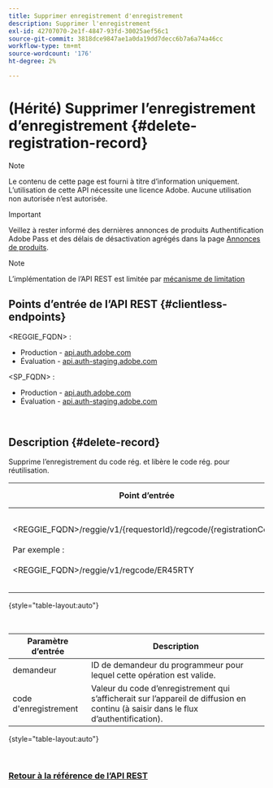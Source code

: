 ```yaml
---
title: Supprimer enregistrement d'enregistrement
description: Supprimer l'enregistrement
exl-id: 42707070-2e1f-4847-93fd-30025aef56c1
source-git-commit: 3818dce9847ae1a0da19dd7decc6b7a6a74a46cc
workflow-type: tm+mt
source-wordcount: '176'
ht-degree: 2%

---
```


# (Hérité) Supprimer l’enregistrement d’enregistrement {#delete-registration-record}

>[!NOTE]
>
>Le contenu de cette page est fourni à titre d’information uniquement. L’utilisation de cette API nécessite une licence Adobe. Aucune utilisation non autorisée n’est autorisée.

>[!IMPORTANT]
>
> Veillez à rester informé des dernières annonces de produits Authentification Adobe Pass et des délais de désactivation agrégés dans la page [Annonces de produits](/help/authentication/product-announcements.md).

>[!NOTE]
>
> L’implémentation de l’API REST est limitée par [mécanisme de limitation](/help/authentication/integration-guide-programmers/throttling-mechanism.md)

## Points d’entrée de l’API REST {#clientless-endpoints}

&lt;REGGIE_FQDN> :

* Production - [api.auth.adobe.com](http://api.auth.adobe.com/)
* Évaluation - [api.auth-staging.adobe.com](http://api.auth-staging.adobe.com/)

&lt;SP_FQDN> :

* Production - [api.auth.adobe.com](http://api.auth.adobe.com/)
* Évaluation - [api.auth-staging.adobe.com](http://api.auth-staging.adobe.com/)

</br>


## Description {#delete-record}

Supprime l’enregistrement du code rég. et libère le code rég. pour réutilisation.

| Point d’entrée | Appelé </br>Par | Entrée   </br>Params | HTTP </br>Méthode | Réponse | HTTP </br>Réponse |
| --- | --- | --- | --- | --- | --- |
| &lt;REGGIE_FQDN>/reggie/v1/{requestorId}/regcode/{registrationCode}</br></br>Par exemple :</br></br>&lt;REGGIE_FQDN>/reggie/v1/regcode/ER45RTY | Service de programmation</br></br>ou</br></br>d’application en flux continu | 1. ID du demandeur </br>    (Composant Chemin d’accès)</br>2.  Code d’enregistrement </br>    (Composant Chemin) | DELETE | Aucun | 204 |

{style="table-layout:auto"}

</br>

| Paramètre d’entrée | Description |
| --- | --- |
| demandeur | ID de demandeur du programmeur pour lequel cette opération est valide. |
| code d&#39;enregistrement | Valeur du code d’enregistrement qui s’afficherait sur l’appareil de diffusion en continu (à saisir dans le flux d’authentification). |

{style="table-layout:auto"}

</br>

### [Retour à la référence de l’API REST](/help/authentication/integration-guide-programmers/legacy/rest-api-v1/rest-api-reference.md)
